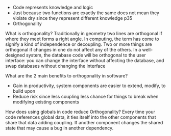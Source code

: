 
- Code represents knowledge and logic
- Just because two functions are exactly the same does not mean they violate dry since they represent different knowledge p35
- Orthogonality 

What is orthogonality?
Traditionally in geometry two lines are orthogonal if where they meet forms a right angle.
In computing, the term has come to signify a kind of independence or decoupling. Two or more things are orthogonal if changes in one do not affect any of the others. In a well-designed system, the database code will be orthogonal to the user interface: you can change the interface without affecting the database, and swap databases without changing the interface

What are the 2 main benefits to orthogonality in software?
- Gain in productivity, system components are easier to extend, modify, to build upon
- Reduce risk since less coupling less chance for things to break when modifying existing components

How does using globals in code reduce Orthogonality?
Every time your code references global data, it ties itself into the other components that share that data adding coupling. If another component changes the shared state that may cause a bug in another dependency.